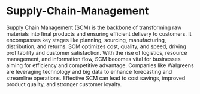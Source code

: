 # Supply-Chain-Management
Supply Chain Management (SCM) is the backbone of transforming raw materials into final products and ensuring efficient delivery to customers. It encompasses key stages like planning, sourcing, manufacturing, distribution, and returns. SCM optimizes cost, quality, and speed, driving profitability and customer satisfaction. With the rise of logistics, resource management, and information flow, SCM becomes vital for businesses aiming for efficiency and competitive advantage. Companies like Walgreens are leveraging technology and big data to enhance forecasting and streamline operations. Effective SCM can lead to cost savings, improved product quality, and stronger customer loyalty.
